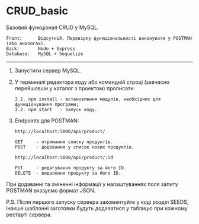 # CRUD_basic

Базовий функціонал CRUD у MySQL.

    Front:      Відсутній. Перевірку функціональності виконувати у POSTMAN (або аналогах).
    Back:       Node + Express
    Database:   MySQL + Sequelize
__________________________________________________________________

1.  Запустити сервер MySQL.

2.  У терминалі редактора коду або командній строці (завчасно перейшовши у каталог з проектом) прописати:
   
        2.1. npm install - встановлення модулів, необхідних для функціонування програми;
        2.2. npm start   - запуск коду.

3.  Endpoints для POSTMAN:

        http://localhost:5000/api/product/
        
        GET     - отримання списку продуктів.
        POST    - додавання у список нових продуктів.
        
        http://localhost:5000/api/product/:id

        PUT     - редагування продукту за його ID.
        DELETE  - видалення продукту за його ID.

При додаванні та зміненні інформації у налаштуваннях поля запиту POSTMAN вказуємо формат JSON.

P.S. Після першого запуску сервера закоментуйте у коді розділ SEEDS, 
     інакше шаблонні заготовки будуть додаватися у таблицю при кожному рестарті сервера.
